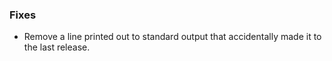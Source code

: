 ### Fixes

- Remove a line printed out to standard output that accidentally made it to the last release.
